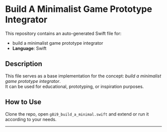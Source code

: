 # Build A Minimalist Game Prototype Integrator

This repository contains an auto-generated Swift file for:

- build a minimalist game prototype integrator
- **Language**: Swift

## Description

This file serves as a base implementation for the concept: *build a minimalist game prototype integrator*.  
It can be used for educational, prototyping, or inspiration purposes.

## How to Use

Clone the repo, open `g8i9_build_a_minimal.swift` and extend or run it according to your needs.

---


